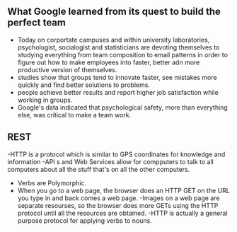 ## What Google learned from its quest to build the perfect team
- Today on corportate campuses and within university laboratories, psychologist, 
socialogist and statisticians are devoting themselves to studying everything from team 
composition to email patterns in order to figure out how to make employees into faster, 
better adn more productive version of themselves.
- studies show that groups tend to innovate faster, see mistakes more quickly and find 
better solutions to problems.
- people achieve better results and report higher job satisfaction while working in 
groups.
- Google's data indicated that psychological safety, more than everything else, was 
critical to make a team work.

## REST
-HTTP is a protocol which is similar to GPS coordinates for knowledge and information
-API s and Web Services allow for compputers to talk to all computers about all the stuff that's on all the  other computers.
- Verbs are Polymorphic.
- When you go to a web page, the browser does an HTTP GET on the URL you type in and back comes a web page.
-Images on a web page are separate resourses, so the browser does more GETs using the HTTP protocol until all the resources are obtained.
-HTTP is actually a general purpose protocol for applying verbs to nouns.